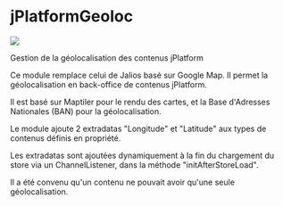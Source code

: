 # jPlatformGeoloc

<p>
  <a href="https://travis-ci.com/organizations/departement-loire-atlantique">
    <img src="https://travis-ci.com/departement-loire-atlantique/jPlatformGeoloc.svg?branch=master" />
  </a>
  <!--
  <a href="https://sonarcloud.io/organizations/departement-loire-atlantique">
    <img src="https://sonarcloud.io/api/project_badges/measure?project=departement-loire-atlantique_jPlatformGeoloc&metric=ncloc" />
    <img src="https://sonarcloud.io/api/project_badges/measure?project=departement-loire-atlantique_jPlatformGeoloc&metric=bugs" />
    <img src="https://sonarcloud.io/api/project_badges/measure?project=departement-loire-atlantique_jPlatformGeoloc&metric=code_smells" />
    <img src="https://sonarcloud.io/api/project_badges/measure?project=departement-loire-atlantique_jPlatformGeoloc&metric=coverage" />
    <img src="https://sonarcloud.io/api/project_badges/measure?project=departement-loire-atlantique_jPlatformGeoloc&metric=duplicated_lines_density" />
    <img src="https://sonarcloud.io/api/project_badges/measure?project=departement-loire-atlantique_jPlatformGeoloc&metric=sqale_rating" />
    <img src="https://sonarcloud.io/api/project_badges/measure?project=departement-loire-atlantique_jPlatformGeoloc&metric=alert_status" />
    <img src="https://sonarcloud.io/api/project_badges/measure?project=departement-loire-atlantique_jPlatformGeoloc&metric=reliability_rating" />
    <img src="https://sonarcloud.io/api/project_badges/measure?project=departement-loire-atlantique_jPlatformGeoloc&metric=security_rating" />
    <img src="https://sonarcloud.io/api/project_badges/measure?project=departement-loire-atlantique_jPlatformGeoloc&metric=sqale_index" />
    <img src="https://sonarcloud.io/api/project_badges/measure?project=departement-loire-atlantique_jPlatformGeoloc&metric=vulnerabilities" />
    </a>
    -->
</p>
Gestion de la géolocalisation des contenus jPlatform

Ce module remplace celui de Jalios basé sur Google Map. Il permet la géolocalisation en back-office de contenus jPlatform.

Il est basé sur Maptiler pour le rendu des cartes, et la Base d'Adresses Nationales (BAN) pour la géolocalisation.

Le module ajoute 2 extradatas "Longitude" et "Latitude" aux types de contenus définis en propriété.

Les extradatas sont ajoutées dynamiquement à la fin du chargement du store via un ChannelListener, dans la méthode "initAfterStoreLoad".


Il a été convenu qu'un contenu ne pouvait avoir qu'une seule géolocalisation. 
